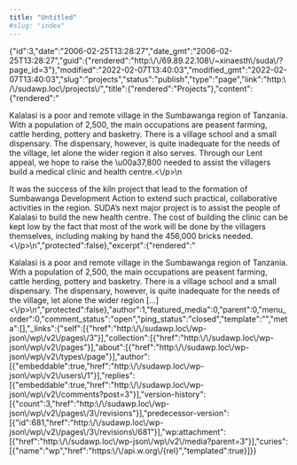 ```yaml
---
title: "Untitled"
#slug: "index"
---
```


{"id":3,"date":"2006-02-25T13:28:27","date\_gmt":"2006-02-25T13:28:27","guid":{"rendered":"http:\\/\\/69.89.22.108\\/~xinaesth\\/suda\\/?page\_id=3"},"modified":"2022-02-07T13:40:03","modified\_gmt":"2022-02-07T13:40:03","slug":"projects","status":"publish","type":"page","link":"http:\\/\\/sudawp.loc\\/projects\\/","title":{"rendered":"Projects"},"content":{"rendered":"

Kalalasi is a poor and remote village in the Sumbawanga region of Tanzania. With a population of 2,500, the main occupations are peasent farming, cattle herding, pottery and basketry. There is a village school and a small dispensary. The dispensary, however, is quite inadequate for the needs of the village, let alone the wider region it also serves. Through our Lent appeal, we hope to raise the \\u00a37,800 needed to assist the villagers build a medical clinic and health centre.<\\/p>\\n

It was the success of the kiln project that lead to the formation of Sumbawanga Development Action to extend such practical, collaborative activities in the region. SUDA’s next major project is to assist the people of Kalalasi to build the new health centre. The cost of building the clinic can be kept low by the fact that most of the work will be done by the villagers themselves, including making by hand the 456,000 bricks needed.<\\/p>\\n","protected":false},"excerpt":{"rendered":"

Kalalasi is a poor and remote village in the Sumbawanga region of Tanzania. With a population of 2,500, the main occupations are peasent farming, cattle herding, pottery and basketry. There is a village school and a small dispensary. The dispensary, however, is quite inadequate for the needs of the village, let alone the wider region \[…\]<\\/p>\\n","protected":false},"author":1,"featured\_media":0,"parent":0,"menu\_order":0,"comment\_status":"open","ping\_status":"closed","template":"","meta":\[\],"\_links":{"self":\[{"href":"http:\\/\\/sudawp.loc\\/wp-json\\/wp\\/v2\\/pages\\/3"}\],"collection":\[{"href":"http:\\/\\/sudawp.loc\\/wp-json\\/wp\\/v2\\/pages"}\],"about":\[{"href":"http:\\/\\/sudawp.loc\\/wp-json\\/wp\\/v2\\/types\\/page"}\],"author":\[{"embeddable":true,"href":"http:\\/\\/sudawp.loc\\/wp-json\\/wp\\/v2\\/users\\/1"}\],"replies":\[{"embeddable":true,"href":"http:\\/\\/sudawp.loc\\/wp-json\\/wp\\/v2\\/comments?post=3"}\],"version-history":\[{"count":3,"href":"http:\\/\\/sudawp.loc\\/wp-json\\/wp\\/v2\\/pages\\/3\\/revisions"}\],"predecessor-version":\[{"id":681,"href":"http:\\/\\/sudawp.loc\\/wp-json\\/wp\\/v2\\/pages\\/3\\/revisions\\/681"}\],"wp:attachment":\[{"href":"http:\\/\\/sudawp.loc\\/wp-json\\/wp\\/v2\\/media?parent=3"}\],"curies":\[{"name":"wp","href":"https:\\/\\/api.w.org\\/{rel}","templated":true}\]}}